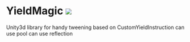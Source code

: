 # YieldMagic ![](https://nourl)
Unity3d library for handy tweening
based on CustomYieldInstruction
can use pool
can use reflection
